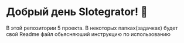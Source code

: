 # Добрый день Slotegrator! :wave:

В этой репозитории 5 проекта. В некоторых папках(задачках) будет свой Readme файл обьясняюший инструкцию по использованию
